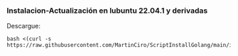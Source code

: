 ### Instalacion-Actualización en lubuntu 22.04.1 y derivadas

Descargue:

	bash <(curl -s https://raw.githubusercontent.com/MartinCiro/ScriptInstallGolang/main/install.sh)

